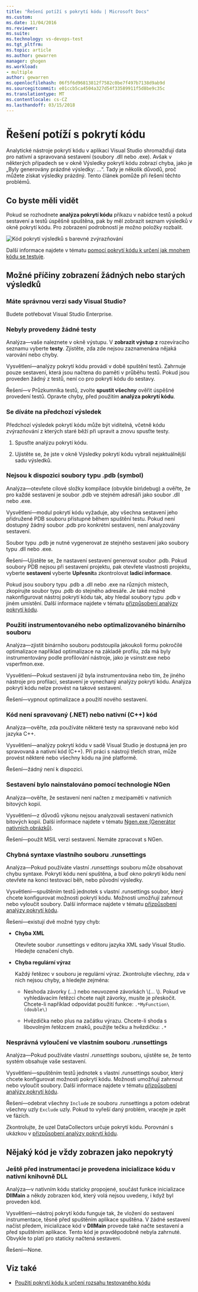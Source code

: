 ```yaml
---
title: "Řešení potíží s pokrytí kódu | Microsoft Docs"
ms.custom: 
ms.date: 11/04/2016
ms.reviewer: 
ms.suite: 
ms.technology: vs-devops-test
ms.tgt_pltfrm: 
ms.topic: article
ms.author: gewarren
manager: ghogen
ms.workload:
- multiple
author: gewarren
ms.openlocfilehash: 06f5f6d96813812f7582c0be7f497b7138d9ab9d
ms.sourcegitcommit: e01ccb5ca4504a327d54f33589911f5d8be9c35c
ms.translationtype: MT
ms.contentlocale: cs-CZ
ms.lasthandoff: 03/15/2018
---
```

# <a name="troubleshoot-code-coverage"></a>Řešení potíží s pokrytí kódu

Analytické nástroje pokrytí kódu v aplikaci Visual Studio shromažďují data pro nativní a spravovaná sestavení (soubory .dll nebo .exe). Avšak v některých případech se v okně Výsledky pokrytí kódu zobrazí chyba, jako je „Byly generovány prázdné výsledky: ...“. Tady je několik důvodů, proč můžete získat výsledky prázdný. Tento článek pomůže při řešení těchto problémů.

## <a name="what-you-should-see"></a>Co byste měli vidět

Pokud se rozhodnete **analýza pokrytí kódu** příkazu v nabídce testů a pokud sestavení a testů úspěšně spuštěna, pak by měl zobrazit seznam výsledků v okně pokrytí kódu. Pro zobrazení podrobností je možno položky rozbalit.

![Kód pokrytí výsledků s barevné zvýrazňování](../test/media/codecoverage1.png "CodeCoverage1")

Další informace najdete v tématu [pomocí pokrytí kódu k určení jak mnohem kódu se testuje](../test/using-code-coverage-to-determine-how-much-code-is-being-tested.md).

## <a name="possible-reasons-for-seeing-no-results-or-old-results"></a>Možné příčiny zobrazení žádných nebo starých výsledků

### <a name="do-you-have-the-right-edition-of-visual-studio"></a>Máte správnou verzi sady Visual Studio?
 Budete potřebovat Visual Studio Enterprise.

### <a name="no-tests-were-executed"></a>Nebyly provedeny žádné testy

Analýza&mdash;vaše naleznete v okně výstupu. V **zobrazit výstup z** rozevíracího seznamu vyberte **testy**. Zjistěte, zda zde nejsou zaznamenána nějaká varování nebo chyby.

Vysvětlení&mdash;analýzy pokrytí kódu provádí v době spuštění testů. Zahrnuje pouze sestavení, která jsou načtena do paměti v průběhu testů. Pokud jsou proveden žádný z testů, není co pro pokrytí kódu do sestavy.

Řešení&mdash;v Průzkumníka testů, zvolte **spustit všechny** ověřit úspěšné provedení testů. Opravte chyby, před použitím **analýza pokrytí kódu**.

### <a name="youre-looking-at-a-previous-result"></a>Se díváte na předchozí výsledek

Předchozí výsledek pokrytí kódu může být viditelná, včetně kódu zvýrazňování z kterých staré běží při upravit a znovu spusťte testy.

1.  Spusťte analýzu pokrytí kódu.

2.  Ujistěte se, že jste v okně Výsledky pokrytí kódu vybrali nejaktuálnější sadu výsledků.

### <a name="pdb-symbol-files-are-unavailable"></a>Nejsou k dispozici soubory typu .pdb (symbol)

Analýza&mdash;otevřete cílové složky kompilace (obvykle bin\debug) a ověřte, že pro každé sestavení je soubor .pdb ve stejném adresáři jako soubor .dll nebo .exe.

Vysvětlení&mdash;modul pokrytí kódu vyžaduje, aby všechna sestavení jeho přidružené PDB souboru přístupné během spuštění testu. Pokud není dostupný žádný soubor .pdb pro konkrétní sestavení, není analyzovány sestavení.

Soubor typu .pdb je nutné vygenerovat ze stejného sestavení jako soubory typu .dll nebo .exe.

Řešení&mdash;Ujistěte se, že nastavení sestavení generovat soubor .pdb. Pokud soubory PDB nejsou při sestavení projektu, pak otevřete vlastnosti projektu, vyberte **sestavení** vyberte **Upřesnit**a zkontrolovat **ladicí informace**.

Pokud jsou soubory typu .pdb a .dll nebo .exe na různých místech, zkopírujte soubor typu .pdb do stejného adresáře. Je také možné nakonfigurovat nástroj pokrytí kódu tak, aby hledal soubory typu .pdb v jiném umístění. Další informace najdete v tématu [přizpůsobení analýzy pokrytí kódu](../test/customizing-code-coverage-analysis.md).

### <a name="using-an-instrumented-or-optimized-binary"></a>Použití instrumentovaného nebo optimalizovaného binárního souboru

Analýza&mdash;zjistit binárního souboru podstoupila jakoukoli formu pokročilé optimalizace například optimalizace na základě profilu, zda má byly instrumentovány podle profilování nástroje, jako je vsinstr.exe nebo vsperfmon.exe.

Vysvětlení&mdash;Pokud sestavení již byla instrumentována nebo tím, že jiného nástroje pro profilaci, sestavení je vynechaný analýzy pokrytí kódu. Analýza pokrytí kódu nelze provést na takové sestavení.

Řešení&mdash;vypnout optimalizace a použití nového sestavení.

### <a name="code-is-not-managed-net-or-native-c-code"></a>Kód není spravovaný (.NET) nebo nativní (C++) kód

Analýza&mdash;ověřte, zda používáte některé testy na spravované nebo kód jazyka C++.

Vysvětlení&mdash;analýzy pokrytí kódu v sadě Visual Studio je dostupná jen pro spravovaná a nativní kód (C++). Při práci s nástroji třetích stran, může provést některé nebo všechny kódu na jiné platformě.

Řešení&mdash;žádný není k dispozici.

### <a name="assembly-has-been-installed-by-ngen"></a>Sestavení bylo nainstalováno pomocí technologie NGen

Analýza&mdash;ověřte, že sestavení není načten z mezipaměti v nativních bitových kopií.

Vysvětlení&mdash;z důvodů výkonu nejsou analyzovali sestavení nativních bitových kopií. Další informace najdete v tématu [Ngen.exe (Generátor nativních obrázků)](/dotnet/framework/tools/ngen-exe-native-image-generator).

Řešení&mdash;použít MSIL verzi sestavení. Nemáte zpracovat s NGen.

### <a name="custom-runsettings-file-with-bad-syntax"></a>Chybná syntaxe vlastního souboru .runsettings

Analýza&mdash;Pokud používáte vlastní *.runsettings* souboru může obsahovat chybu syntaxe. Pokrytí kódu není spuštěna, a buď okno pokrytí kódu není otevřete na konci testovací běh, nebo původní výsledky.

Vysvětlení&mdash;spuštěním testů jednotek s vlastní .runsettings soubor, který chcete konfigurovat možnosti pokrytí kódu. Možnosti umožňují zahrnout nebo vyloučit soubory. Další informace najdete v tématu [přizpůsobení analýzy pokrytí kódu](../test/customizing-code-coverage-analysis.md).

Řešení&mdash;existují dvě možné typy chyb:

-   **Chyba XML**

     Otevřete soubor .runsettings v editoru jazyka XML sady Visual Studio. Hledejte označení chyb.

-   **Chyba regulární výraz**

     Každý řetězec v souboru je regulární výraz. Zkontrolujte všechny, zda v nich nejsou chyby, a hledejte zejména:

    -   Neshoda závorky (...) nebo neuvozené závorkách \\(... \\). Pokud ve vyhledávacím řetězci chcete najít závorky, musíte je přeskočit. Chcete-li například odpovídat použití funkce: `.*MyFunction\(double\)`

    -   Hvězdička nebo plus na začátku výrazu. Chcete-li shoda s libovolným řetězcem znaků, použijte tečku a hvězdičku: `.*`

### <a name="custom-runsettings-file-with-incorrect-exclusions"></a>Nesprávná vyloučení ve vlastním souboru .runsettings

Analýza&mdash;Pokud používáte vlastní *.runsettings* souboru, ujistěte se, že tento systém obsahuje vaše sestavení.

Vysvětlení&mdash;spuštěním testů jednotek s vlastní .runsettings soubor, který chcete konfigurovat možnosti pokrytí kódu. Možnosti umožňují zahrnout nebo vyloučit soubory. Další informace najdete v tématu [přizpůsobení analýzy pokrytí kódu](../test/customizing-code-coverage-analysis.md).

Řešení&mdash;odebrat všechny `Include` ze souboru .runsettings a potom odebrat všechny uzly `Exclude` uzly. Pokud to vyřeší daný problém, vracejte je zpět ve fázích.

Zkontrolujte, že uzel DataCollectors určuje pokrytí kódu. Porovnání s ukázkou v [přizpůsobení analýzy pokrytí kódu](../test/customizing-code-coverage-analysis.md).

## <a name="some-code-is-always-shown-as-not-covered"></a>Nějaký kód je vždy zobrazen jako nepokrytý

### <a name="initialization-code-in-native-dlls-is-executed-before-instrumentation"></a>Ještě před instrumentací je provedena inicializace kódu v nativní knihovně DLL

Analýza&mdash;v nativním kódu staticky propojené, součást funkce inicializace **DllMain** a někdy zobrazen kód, který volá nejsou uvedeny, i když byl proveden kód.

Vysvětlení&mdash;nástroj pokrytí kódu funguje tak, že vložení do sestavení instrumentace, těsně před spuštěním aplikace spuštěna. V žádné sestavení načíst předem, inicializace kód v **DllMain** provede také načte sestavení a před spuštěním aplikace. Tento kód je pravděpodobně nebyla zahrnuté. Obvykle to platí pro staticky načtená sestavení.

Řešení&mdash;None.

## <a name="see-also"></a>Viz také

- [Použití pokrytí kódu k určení rozsahu testovaného kódu](../test/using-code-coverage-to-determine-how-much-code-is-being-tested.md)
